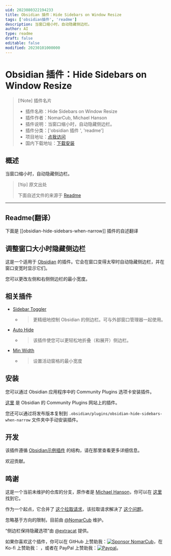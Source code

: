 ```yaml
---
uid: 2023080322194233
title: Obsidian 插件：Hide Sidebars on Window Resize
tags: ['obsidian插件', 'readme']
description: 当窗口缩小时，自动隐藏侧边栏。
author: AI
type: readme
draft: false
editable: false
modified: 20230101000000
---
```


# Obsidian 插件：Hide Sidebars on Window Resize

> [!Note] 插件名片
> - 插件名称：Hide Sidebars on Window Resize
> - 插件作者：NomarCub, Michael Hanson
> - 插件说明：当窗口缩小时，自动隐藏侧边栏。
> - 插件分类：['obsidian 插件 ', 'readme']
> - 项目地址：[点我访问](https://github.com/NomarCub/obsidian-hide-sidebars-on-window-resize)
> - 国内下载地址：[下载安装](https://pkmer.cn/products/plugin/pluginMarket/?obsidian-hide-sidebars-when-narrow)

## 概述

当窗口缩小时，自动隐藏侧边栏。

> [!tip] 原文出处
>
>下面自述文件的来源于 [Readme](https://ghproxy.net/https://raw.githubusercontent.com/NomarCub/obsidian-hide-sidebars-on-window-resize/master/README.md)

---

## Readme(翻译）

下面是 [[obsidian-hide-sidebars-when-narrow]] 插件的自述翻译

## 调整窗口大小时隐藏侧边栏

这是一个适用于 [Obsidian](https://obsidian.md) 的插件。它会在窗口变得太窄时自动隐藏侧边栏，并在窗口变宽时显示它们。

您可以更改左侧和右侧侧边栏的最小宽度。

## 相关插件

- [Sidebar Toggler](https://github.com/chrisgrieser/obsidian-sidebar-toggler)
  - > 更精细地控制 Obsidian 的侧边栏。可与外部窗口管理器一起使用。
- [Auto Hide](https://github.com/skelato1/obsidian-auto-hide)
  - > 该插件使您可以更轻松地折叠（和展开）侧边栏。
- [Min Width](https://github.com/doitian/obsidian-min-width)
  - > 设置活动窗格的最小宽度

## 安装

您可以通过 Obsidian 应用程序中的 Community Plugins 选项卡安装插件。

[这里](https://obsidian.md/plugins?id=obsidian-hide-sidebars-when-narrow) 是 Obsidian 的 Community Plugins 网站上的插件。

您还可以通过将发布版本复制到 `.obsidian/plugins/obsidian-hide-sidebars-when-narrow` 文件夹中手动安装插件。

## 开发

该插件遵循 [Obsidian示例插件](https://github.com/obsidianmd/obsidian-sample-plugin) 的结构，请在那里查看更多详细信息。

欢迎贡献。

## 鸣谢

这是一个当前未维护的仓库的分支，原作者是 [Michael Hanson](https://github.com/mybuddymichael)，你可以在 [这里](https://github.com/mybuddymichael/obsidian-hide-sidebars-when-narrow) 找到它。

作为一个起点，它合并了 [这个拉取请求](https://github.com/mybuddymichael/obsidian-hide-sidebars-when-narrow/pull/5)，该拉取请求解决了 [这个问题](https://github.com/mybuddymichael/obsidian-hide-sidebars-when-narrow/issues/2)。

忽略基于方向的限制，目前由 [@NomarCub](https://github.com/NomarCub) 维护。

“侧边栏保持隐藏选项”由 [@extracat](https://github.com/extracat) 提供。

如果你喜欢这个插件，你可以在 GitHub 上赞助我：[![Sponsor NomarCub](https://img.shields.io/static/v1?label=Sponsor%20NomarCub&message=%E2%9D%A4&logo=GitHub&color=%23fe8e86)](https://github.com/sponsors/NomarCub)，在 Ko-fi 上赞助我： ，或者在 PayPal 上赞助我：[![Paypal](https://img.shields.io/badge/paypal-nomarcub-yellow?style=social&logo=paypal)](https://paypal.me/nomarcub)。
